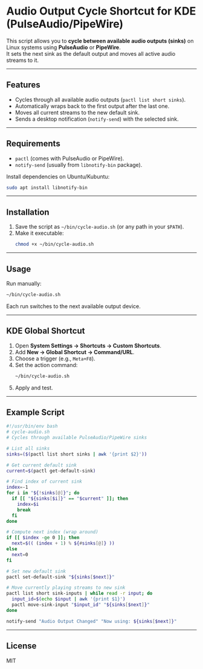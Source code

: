 # Audio Output Cycle Shortcut for KDE (PulseAudio/PipeWire)

This script allows you to **cycle between available audio outputs (sinks)** on Linux systems using **PulseAudio** or **PipeWire**.  
It sets the next sink as the default output and moves all active audio streams to it.

---

## Features
- Cycles through all available audio outputs (`pactl list short sinks`).
- Automatically wraps back to the first output after the last one.
- Moves all current streams to the new default sink.
- Sends a desktop notification (`notify-send`) with the selected sink.

---

## Requirements
- `pactl` (comes with PulseAudio or PipeWire).
- `notify-send` (usually from `libnotify-bin` package).

Install dependencies on Ubuntu/Kubuntu:
```bash
sudo apt install libnotify-bin
```

---

## Installation
1. Save the script as `~/bin/cycle-audio.sh` (or any path in your `$PATH`).
2. Make it executable:
   ```bash
   chmod +x ~/bin/cycle-audio.sh
   ```

---

## Usage
Run manually:
```bash
~/bin/cycle-audio.sh
```

Each run switches to the next available output device.

---

## KDE Global Shortcut
1. Open **System Settings → Shortcuts → Custom Shortcuts**.
2. Add **New → Global Shortcut → Command/URL**.
3. Choose a trigger (e.g., `Meta+F8`).
4. Set the action command:
   ```bash
   ~/bin/cycle-audio.sh
   ```
5. Apply and test.

---

## Example Script
```bash
#!/usr/bin/env bash
# cycle-audio.sh
# Cycles through available PulseAudio/PipeWire sinks

# List all sinks
sinks=($(pactl list short sinks | awk '{print $2}'))

# Get current default sink
current=$(pactl get-default-sink)

# Find index of current sink
index=-1
for i in "${!sinks[@]}"; do
  if [[ "${sinks[$i]}" == "$current" ]]; then
    index=$i
    break
  fi
done

# Compute next index (wrap around)
if [[ $index -ge 0 ]]; then
  next=$(( (index + 1) % ${#sinks[@]} ))
else
  next=0
fi

# Set new default sink
pactl set-default-sink "${sinks[$next]}"

# Move currently playing streams to new sink
pactl list short sink-inputs | while read -r input; do
  input_id=$(echo $input | awk '{print $1}')
  pactl move-sink-input "$input_id" "${sinks[$next]}"
done

notify-send "Audio Output Changed" "Now using: ${sinks[$next]}"
```

---

## License
MIT
